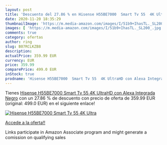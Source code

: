 ```yaml
---
layout: post
title: 'Descuento del 27.86 % en Hisense H55BE7000  Smart Tv 55  4K Ultra'
date: 2020-11-20 18:35:29
thumbnailImage: 'https://m.media-amazon.com/images/I/51b9+IhasTL._SL200_.jpg'
images: [ 'https://m.media-amazon.com/images/I/51b9+IhasTL._SL200_.jpg' ]
comments: true
category: ofertas
author: ring
slug: B07RCLKZB8
description:
actualPrice: 359.99 EUR
currency: EUR
price: 359.99
comparePrice: 499.0 EUR
inStock: true
prodname: 'Hisense H55BE7000  Smart Tv 55  4K UltraHD con Alexa Integrada  Negro'
---
```


Tienes [Hisense H55BE7000  Smart Tv 55  4K UltraHD con Alexa Integrada  Negro](https://www.amazon.es/dp/B07RCLKZB8/?tag=tolees-21) con un 27.86 % de descuento con precio de oferta de 359.99 EUR (original: 499.0 EUR) en el siguiente enlace!

[![Hisense H55BE7000  Smart Tv 55  4K Ultra](https://m.media-amazon.com/images/I/51b9+IhasTL._SL200_.jpg)](https://www.amazon.es/dp/B07RCLKZB8/?tag=tolees-21)

[Accede a la oferta!!](https://www.amazon.es/dp/B07RCLKZB8/?tag=tolees-21)

Links participate in Amazon Associate program and might generate a comission on qualifying sales


